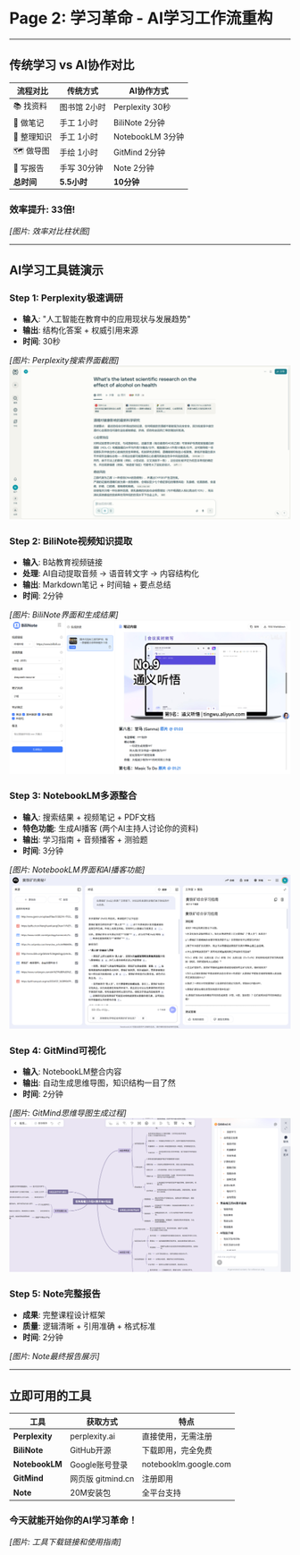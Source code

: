 # Page 2: 学习革命 - AI学习工作流重构

---

## 传统学习 vs AI协作对比

| 流程对比 | 传统方式 | AI协作方式 |
|---------|---------|----------|
| 📚 找资料 | 图书馆 2小时 | Perplexity 30秒 |
| 📝 做笔记 | 手工 1小时 | BiliNote 2分钟 |
| 🧠 整理知识 | 手工 1小时 | NotebookLM 3分钟 |
| 🗺️ 做导图 | 手绘 1小时 | GitMind 2分钟 |
| 📄 写报告 | 手写 30分钟 | Note 2分钟 |
| **总时间** | **5.5小时** | **10分钟** |

### **效率提升: 33倍!**

*[图片: 效率对比柱状图]*

---

## AI学习工具链演示

### Step 1: Perplexity极速调研
- **输入**: "人工智能在教育中的应用现状与发展趋势"
- **输出**: 结构化答案 + 权威引用来源
- **时间**: 30秒

*[图片: Perplexity搜索界面截图]*
![alt text](325232fdf3b792c34051bbbd936cedbd.png)
### Step 2: BiliNote视频知识提取
- **输入**: B站教育视频链接
- **处理**: AI自动提取音频 → 语音转文字 → 内容结构化
- **输出**: Markdown笔记 + 时间轴 + 要点总结
- **时间**: 2分钟

*[图片: BiliNote界面和生成结果]*
![alt text](5ff53f6718e05322609c4422106f3b72.png)
### Step 3: NotebookLM多源整合
- **输入**: 搜索结果 + 视频笔记 + PDF文档
- **特色功能**: 生成AI播客 (两个AI主持人讨论你的资料)
- **输出**: 学习指南 + 音频播客 + 测验题
- **时间**: 3分钟

*[图片: NotebookLM界面和AI播客功能]*
![alt text](fadf0528d1ae5375ed8da68319d2bcd9.png)
### Step 4: GitMind可视化
- **输入**: NotebookLM整合内容
- **输出**: 自动生成思维导图，知识结构一目了然
- **时间**: 2分钟

*[图片: GitMind思维导图生成过程]*
![alt text](61bf36b9852b997a4ab01910fa286a90.png)
### Step 5: Note完整报告
- **成果**: 完整课程设计框架
- **质量**: 逻辑清晰 + 引用准确 + 格式标准
- **时间**: 2分钟

*[图片: Note最终报告展示]*

---

## 立即可用的工具

| 工具 | 获取方式 | 特点 |
|------|---------|------|
| **Perplexity** | perplexity.ai | 直接使用，无需注册 |
| **BiliNote** | GitHub开源 | 下载即用，完全免费 |
| **NotebookLM** | Google账号登录 | notebooklm.google.com |
| **GitMind** | 网页版 gitmind.cn | 注册即用 |
| **Note** | 20M安装包 | 全平台支持 |

### 今天就能开始你的AI学习革命！

*[图片: 工具下载链接和使用指南]*